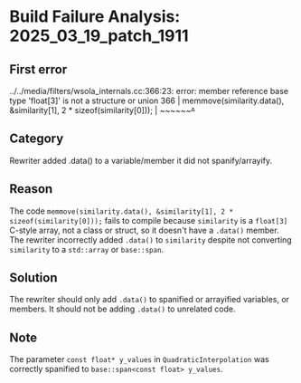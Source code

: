# Build Failure Analysis: 2025_03_19_patch_1911

## First error

../../media/filters/wsola_internals.cc:366:23: error: member reference base type 'float[3]' is not a structure or union
  366 |     memmove(similarity.data(), &similarity[1], 2 * sizeof(similarity[0]));
      |             ~~~~~~~~~~^~~~~

## Category
Rewriter added .data() to a variable/member it did not spanify/arrayify.

## Reason
The code `memmove(similarity.data(), &similarity[1], 2 * sizeof(similarity[0]));` fails to compile because `similarity` is a `float[3]` C-style array, not a class or struct, so it doesn't have a `.data()` member. The rewriter incorrectly added `.data()` to `similarity` despite not converting `similarity` to a `std::array` or `base::span`.

## Solution
The rewriter should only add `.data()` to spanified or arrayified variables, or members. It should not be adding `.data()` to unrelated code.

## Note
The parameter `const float* y_values` in `QuadraticInterpolation` was correctly spanified to `base::span<const float> y_values`.